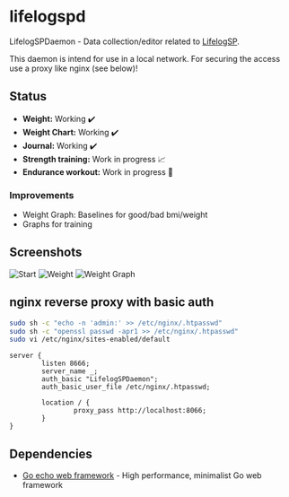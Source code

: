 # lifelogspd

LifelogSPDaemon - Data collection/editor related to [LifelogSP](https://github.com/spech66/lifelogsp).

This daemon is intend for use in a local network. For securing the access use a proxy like nginx (see below)!

## Status

* **Weight:** Working :heavy_check_mark:
* **Weight Chart:** Working :heavy_check_mark:
* **Journal:** Working :heavy_check_mark:
* **Strength training:** Work in progress :chart_with_upwards_trend:
* **Endurance workout:** Work in progress :construction:

### Improvements

* Weight Graph: Baselines for good/bad bmi/weight
* Graphs for training

## Screenshots

![Start](https://raw.githubusercontent.com/spech66/lifelogspd/master/_screenshots/001_start.png "Start")
![Weight](https://raw.githubusercontent.com/spech66/lifelogspd/master/_screenshots/002_weight_01.png "Weight")
![Weight Graph](https://raw.githubusercontent.com/spech66/lifelogspd/master/_screenshots/002_weight_02.png "Weight Graph")

## nginx reverse proxy with basic auth

```bash
sudo sh -c "echo -n 'admin:' >> /etc/nginx/.htpasswd"
sudo sh -c "openssl passwd -apr1 >> /etc/nginx/.htpasswd"
sudo vi /etc/nginx/sites-enabled/default
```

```nginx
server {
        listen 8666;
        server_name _;
        auth_basic "LifelogSPDaemon";
        auth_basic_user_file /etc/nginx/.htpasswd;

        location / {
                proxy_pass http://localhost:8066;
        }
}
```

## Dependencies

* [Go echo web framework](github.com/labstack/echo) - High performance, minimalist Go web framework
